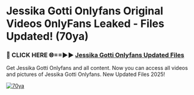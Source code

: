 # Jessika Gotti Onlyfans Original Videos 0nlyFans Leaked - Files Updated! (70ya)

<h3>🔴 CLICK HERE 🌐==►► <a href="https://tinyurl.com/3hn5wdd3" rel="nofollow">Jessika Gotti Onlyfans Updated Files</a></h3>

Get Jessika Gotti Onlyfans and all content. Now you can access all videos and pictures of Jessika Gotti Onlyfans. New Updated Files 2025!

[![70ya](https://i.imgur.com/4HnBqBT.gif)](https://tinyurl.com/3hn5wdd3)
